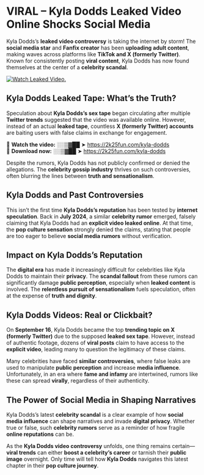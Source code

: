 # VIRAL – Kyla Dodds Leaked Video Online Shocks Social Media 

Kyla Dodds’s **leaked video controversy** is taking the internet by storm! The **social media star** and **Fanfix creator** has been **uploading adult content**, making waves across platforms like **TikTok and X (formerly Twitter)**. Known for consistently posting **viral content**, Kyla Dodds has now found themselves at the center of a **celebrity scandal**.  

[![Watch Leaked Video.](https://miro.medium.com/v2/resize:fit:828/format:webp/1*cilzJN44JGOrTw9NJCrNHA.gif "Watch Leaked Video")](https://2k25fun.com/kyla-dodds)

## **Kyla Dodds Leaked Tape: What’s the Truth?**  
Speculation about **Kyla Dodds’s sex tape** began circulating after multiple **Twitter trends** suggested that the video was available online. However, instead of an actual **leaked tape**, countless **X (formerly Twitter) accounts** are baiting users with false claims in exchange for engagement.  

🔹 **Watch the video:** ░░▒▓██ ➤ https://2k25fun.com/kyla-dodds  
🔹 **Download now:** ░░▒▓██ ➤ https://2k25fun.com/kyla-dodds  

Despite the rumors, Kyla Dodds has not publicly confirmed or denied the allegations. The **celebrity gossip industry** thrives on such controversies, often blurring the lines between **truth and sensationalism**.  

## **Kyla Dodds and Past Controversies**  
This isn’t the first time **Kyla Dodds’s reputation** has been tested by **internet speculation**. Back in **July 2024**, a similar **celebrity rumor** emerged, falsely claiming that Kyla Dodds had an **explicit video leaked online**. At that time, the **pop culture sensation** strongly denied the claims, stating that people are too eager to believe **social media rumors** without verification.  

## **Impact on Kyla Dodds’s Reputation**  
The **digital era** has made it increasingly difficult for celebrities like Kyla Dodds to maintain their **privacy**. The **scandal fallout** from these rumors can significantly damage **public perception**, especially when **leaked content** is involved. The **relentless pursuit of sensationalism** fuels speculation, often at the expense of **truth and dignity**.  

## **Kyla Dodds Videos: Real or Clickbait?**  
On **September 16**, Kyla Dodds became the top **trending topic on X (formerly Twitter)** due to the supposed **leaked sex tape**. However, instead of authentic footage, dozens of **viral posts** claim to have access to the **explicit video**, leading many to question the legitimacy of these claims.  

Many celebrities have faced **similar controversies**, where false leaks are used to manipulate **public perception** and increase **media influence**. Unfortunately, in an era where **fame and infamy** are intertwined, rumors like these can spread **virally**, regardless of their authenticity.  

## **The Power of Social Media in Shaping Narratives**  
Kyla Dodds’s latest **celebrity scandal** is a clear example of how **social media influence** can shape narratives and invade **digital privacy**. Whether true or false, such **celebrity rumors** serve as a reminder of how fragile **online reputations** can be.  

As the **Kyla Dodds video controversy** unfolds, one thing remains certain—**viral trends** can either **boost a celebrity’s career** or tarnish their **public image** overnight. Only time will tell how **Kyla Dodds** navigates this latest chapter in their **pop culture journey**. 